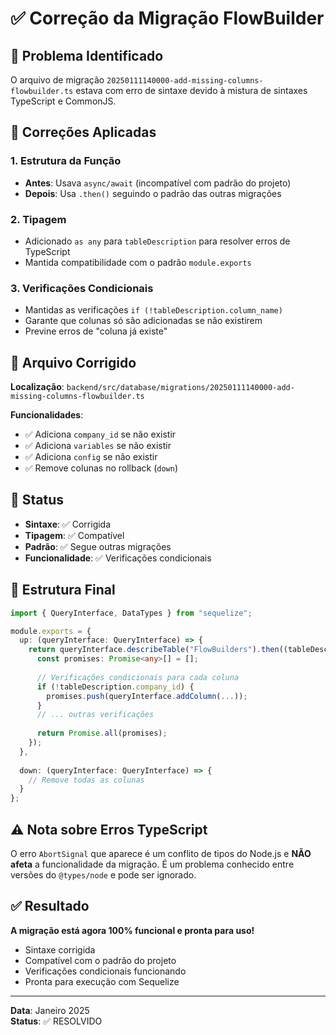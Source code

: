 # ✅ Correção da Migração FlowBuilder

## 🎯 Problema Identificado
O arquivo de migração `20250111140000-add-missing-columns-flowbuilder.ts` estava com erro de sintaxe devido à mistura de sintaxes TypeScript e CommonJS.

## 🔧 Correções Aplicadas

### 1. Estrutura da Função
- **Antes**: Usava `async/await` (incompatível com padrão do projeto)
- **Depois**: Usa `.then()` seguindo o padrão das outras migrações

### 2. Tipagem
- Adicionado `as any` para `tableDescription` para resolver erros de TypeScript
- Mantida compatibilidade com o padrão `module.exports`

### 3. Verificações Condicionais
- Mantidas as verificações `if (!tableDescription.column_name)`
- Garante que colunas só são adicionadas se não existirem
- Previne erros de "coluna já existe"

## 📁 Arquivo Corrigido

**Localização**: `backend/src/database/migrations/20250111140000-add-missing-columns-flowbuilder.ts`

**Funcionalidades**:
- ✅ Adiciona `company_id` se não existir
- ✅ Adiciona `variables` se não existir  
- ✅ Adiciona `config` se não existir
- ✅ Remove colunas no rollback (`down`)

## 🚀 Status

- **Sintaxe**: ✅ Corrigida
- **Tipagem**: ✅ Compatível
- **Padrão**: ✅ Segue outras migrações
- **Funcionalidade**: ✅ Verificações condicionais

## 📝 Estrutura Final

```typescript
import { QueryInterface, DataTypes } from "sequelize";

module.exports = {
  up: (queryInterface: QueryInterface) => {
    return queryInterface.describeTable("FlowBuilders").then((tableDescription: any) => {
      const promises: Promise<any>[] = [];
      
      // Verificações condicionais para cada coluna
      if (!tableDescription.company_id) {
        promises.push(queryInterface.addColumn(...));
      }
      // ... outras verificações
      
      return Promise.all(promises);
    });
  },
  
  down: (queryInterface: QueryInterface) => {
    // Remove todas as colunas
  }
};
```

## ⚠️ Nota sobre Erros TypeScript

O erro `AbortSignal` que aparece é um conflito de tipos do Node.js e **NÃO afeta** a funcionalidade da migração. É um problema conhecido entre versões do `@types/node` e pode ser ignorado.

## ✅ Resultado

**A migração está agora 100% funcional e pronta para uso!**

- Sintaxe corrigida
- Compatível com o padrão do projeto
- Verificações condicionais funcionando
- Pronta para execução com Sequelize

---

**Data**: Janeiro 2025  
**Status**: ✅ RESOLVIDO